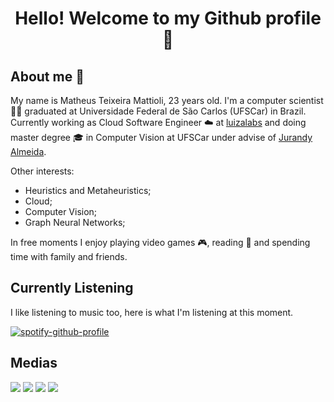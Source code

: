 <h1 align="center">Hello! Welcome to my Github profile 👋 </h1>

<!--
<p align="center">
  <img src="zatanna-hello-dark.gif" alt="Banner">
</p>
--> 

## About me 👻

<!--
**matheustmattioli/matheustmattioli** is a ✨ _special_ ✨ repository because its `README.md` (this file) appears on your GitHub profile.

Here are some ideas to get you started:

- 🔭 I’m currently working on ...
- 🌱 I’m currently learning ...
- 👯 I’m looking to collaborate on ...
- 🤔 I’m looking for help with ...
- 💬 Ask me about ...
- 📫 How to reach me: ...
- 😄 Pronouns: ...
- ⚡ Fun fact: ...
-->

My name is Matheus Teixeira Mattioli, 23 years old. I'm a computer scientist 🧑‍💻 graduated at Universidade Federal de São Carlos (UFSCar) in Brazil.  
Currently working as Cloud Software Engineer ☁️ at [luizalabs](https://medium.com/luizalabs) and doing master degree 🎓 in Computer Vision at UFSCar under advise of [Jurandy Almeida](https://buscatextual.cnpq.br/buscatextual/visualizacv.do;jsessionid=1B811F89FAED4464742F1C493BE77C84.buscatextual_0).

Other interests:
 - Heuristics and Metaheuristics;
 - Cloud;
 - Computer Vision;
 - Graph Neural Networks;

In free moments I enjoy playing video games 🎮, reading 📖 and spending time with family and friends.  


 

## Currently Listening

I like listening to music too, here is what I'm listening at this moment. 

[![spotify-github-profile](https://spotify-github-profile.vercel.app/api/view?uid=thegkdogifjhif&cover_image=true&theme=novatorem&show_offline=false&background_color=121212&interchange=false&bar_color=53b14f&bar_color_cover=true)](https://github.com/kittinan/spotify-github-profile)

<!---## Technologies

<img loading="lazy" src="https://cdn.jsdelivr.net/gh/devicons/devicon/icons/git/git-original.svg" width="40" height="40"/> <img loading="lazy" src="https://cdn.jsdelivr.net/gh/devicons/devicon/icons/kubernetes/kubernetes-plain-wordmark.svg" width="40" height="40"/> <img loading="lazy" src="https://cdn.jsdelivr.net/gh/devicons/devicon/icons/c/c-original.svg" width="40" height="40"/> <img loading="lazy" src="https://cdn.jsdelivr.net/gh/devicons/devicon/icons/bash/bash-original.svg" width="40" height="40"/> <img loading="lazy" src="https://cdn.jsdelivr.net/gh/devicons/devicon/icons/mysql/mysql-original.svg" width="40" height="40"/> <img loading="lazy" src="https://cdn.jsdelivr.net/gh/devicons/devicon/icons/ubuntu/ubuntu-plain.svg" width="40" height="40"/> <img loading="lazy" src="https://cdn.jsdelivr.net/gh/devicons/devicon/icons/jupyter/jupyter-original.svg" width="40" height="40"/> <img loading="lazy" src="https://cdn.jsdelivr.net/gh/devicons/devicon/icons/python/python-original.svg" width="40" height="40"/> <img loading="lazy" src="https://cdn.jsdelivr.net/gh/devicons/devicon/icons/numpy/numpy-original.svg" width="40" height="40"/> <img loading="lazy" src="https://cdn.jsdelivr.net/gh/devicons/devicon/icons/pandas/pandas-original-wordmark.svg" width="40" height="40"/> <img loading="lazy" src="https://cdn.jsdelivr.net/gh/devicons/devicon/icons/pytorch/pytorch-plain-wordmark.svg" width="40" height="40"/> <img loading="lazy" src="https://cdn.jsdelivr.net/gh/devicons/devicon/icons/lua/lua-original.svg" width="40" height="40"/> <img loading="lazy" src="https://cdn.jsdelivr.net/gh/devicons/devicon/icons/tailwindcss/tailwindcss-original-wordmark.svg" width="40" height="40"/> <img loading="lazy" src="https://cdn.jsdelivr.net/gh/devicons/devicon/icons/anaconda/anaconda-original-wordmark.svg" width="40" height="40"/> 
--->
## Medias

<div>
<a href="https://www.linkedin.com/in/matheus-mattioli-b2727718b" target="_blank"><img loading="lazy" src="https://img.shields.io/badge/-LinkedIn-%230077B5?style=for-the-badge&logo=linkedin&logoColor=white" target="_blank"></a>   
<a href="https://instagram.com/matheustmattioli" target="_blank"><img loading="lazy" src="https://img.shields.io/badge/-Instagram-%23E4405F?style=for-the-badge&logo=instagram&logoColor=white" target="_blank"></a>
<a href = "mailto:matheus.mattioli@estudante.ufscar.br"><img loading="lazy" src="https://img.shields.io/badge/Gmail-D14836?style=for-the-badge&logo=gmail&logoColor=white" target="_blank"></a>
<a href="https://www.twitch.tv/gkdogifjhif" target="_blank"><img loading="lazy" src="https://img.shields.io/badge/Twitch-9146FF?style=for-the-badge&logo=twitch&logoColor=white" target="_blank"></a>
</div>
